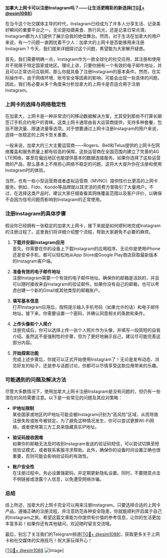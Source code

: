 **加拿大上网卡可以注册Instagram吗？——让生活更精彩的新选择[[TG💪+ @esim1088](https://t.me/s/esim1088)]**

在当今这个社交媒体主导的时代，Instagram已经成为了许多人分享生活、记录美好瞬间的重要平台之一。无论是拍摄美食、旅行风光，还是记录日常点滴，Instagram都为人们提供了展示自我的绝佳舞台。然而，对于生活在加拿大的用户来说，有一个问题一直困扰着不少人：加拿大的上网卡是否能够用来注册Instagram？今天，我们就来详细探讨这个问题，希望能为大家解开疑惑。

首先，我们需要明确一点，Instagram作为一款全球化的社交应用，其注册和使用并不局限于特定国家或地区。理论上讲，只要你拥有一个有效的电子邮件地址，并且可以正常访问互联网，那么你就具备了注册Instagram的基本条件。然而，在实际操作中，由于网络环境、账号安全等因素的影响，可能会出现一些具体的问题。因此，我们有必要从多个角度来分析加拿大的上网卡是否适合用于注册Instagram。

### 上网卡的选择与网络稳定性

在加拿大，上网卡是一种非常流行的移动数据解决方案，尤其受到那些不打算长期签订手机合约用户的青睐。这类上网卡通常由各大运营商提供，支持多种套餐，包括不限流量、限速流量等选项。对于想要通过上网卡注册Instagram的用户来说，选择一张稳定的上网卡至关重要。

一般来说，加拿大的三大主要运营商——Rogers、Bell和Telus提供的上网卡在网络覆盖和服务质量上都有较高的保障。这些运营商在全国范围内建立了完善的4G LTE网络，甚至在偏远地区也能提供基本的数据连接服务。如果你选择了这些运营商的产品，那么基本上不用担心网络不稳定的问题，这将大大提升你在注册和使用Instagram时的体验。

当然，也有一些小型运营商或者虚拟运营商（MVNO）提供性价比更高的上网卡服务。例如，Fido、Koodo等品牌就以其灵活的资费方案吸引了大量用户。不过，在选择这类产品时，建议大家仔细查看其网络覆盖范围以及客户评价，以确保不会因为信号问题而影响到Instagram的正常使用。

### 注册Instagram的具体步骤

假设你已经拥有一张稳定的加拿大上网卡，接下来就是如何顺利地完成Instagram的注册过程了。这里我们将详细介绍整个流程，帮助大家避免不必要的麻烦。

1. **下载并安装Instagram应用**  
   首先，你需要在你的设备上下载Instagram的应用程序。无论你是使用iPhone还是安卓手机，都可以轻松地从App Store或Google Play商店获取最新版本的Instagram客户端。

2. **准备有效的电子邮件地址**  
   注册Instagram需要一个有效的电子邮件地址。确保你的邮箱是活跃的，并且可以随时接收来自Instagram的验证邮件。如果你没有自己的邮箱，也可以考虑创建一个新的Gmail或其他类型的邮箱账户。

3. **填写基本信息**  
   打开Instagram应用后，按照提示输入手机号码（如果允许的话）和电子邮件地址。接下来，你需要设置一个密码，并确认同意相关的条款和条件。

4. **上传头像和个人简介**  
   注册完成后，你可以选择上传一张个人照片作为头像，并填写一段简短的自我介绍。虽然这不是强制性的步骤，但为了更好地展示自己，建议尽可能完善这部分内容。

5. **开始探索功能**  
   完成上述步骤后，你就可以正式开始使用Instagram了！无论是发布动态、浏览好友的帖子，还是参与话题讨论，你都可以尽情享受这款应用带来的乐趣。

### 可能遇到的问题及解决方法

尽管大多数情况下，使用加拿大上网卡注册Instagram是没有问题的，但仍有一些潜在的风险需要注意。以下是一些常见的问题及其应对策略：

- **IP地址限制**  
  某些国家或地区的IP地址可能会被Instagram识别为“高风险”区域，从而导致注册失败或账号被锁定。为了避免这种情况发生，你可以尝试更换Wi-Fi网络，或者使用第三方工具来隐藏真实IP地址。

- **验证码接收困难**  
  如果你的邮箱无法及时收到Instagram发送的验证码短信，可以尝试切换至短信验证模式，或者联系客服寻求帮助。此外，确保你的设备时间设置正确也很重要，否则可能会影响验证码的有效性。

- **账户安全性**  
  在注册过程中，务必设置强密码，并定期更新隐私设置。同时，不要随意点击不明链接或泄露个人信息，以免遭受网络诈骗。

### 总结

综上所述，加拿大的上网卡完全可以用来注册Instagram。只要选择合适的上网卡产品，遵循正确的注册流程，并注意防范各种安全隐患，你就能顺利开启属于自己的Instagram之旅。希望这篇文章能为你提供有价值的参考信息，让你的生活更加丰富多彩！如果你还有其他疑问，欢迎随时留言交流哦。

最后，别忘了关注我们的Telegram频道[[TG💪+ @esim1088](https://t.me/s/esim1088)]，获取更多关于上网卡和社交媒体的实用技巧！祝大家玩得开心！

[[TG💪+ @esim1088](https://t.me/s/esim1088) ![Image](https://i.postimg.cc/4NQfJmqS/Snipaste-2025-05-13-00-14-12.png)]